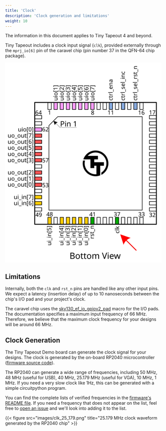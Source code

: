 ```yaml
---
title: 'Clock'
description: 'Clock generation and limitations'
weight: 10
---
```


The information in this document applies to Tiny Tapeout 4 and beyond.

Tiny Tapeout includes a clock input signal (`clk`), provided externally through the `mprj_io[6]` pin of the caravel chip (pin number 37 in the QFN-64 chip package).

![QFN-64 chip clk pin](images/pinout_clk.svg)

## Limitations

Internally, both the `clk` and `rst_n` pins are handled like any other input pins. We expect a latency (insertion delay) of up to 10 nanoseconds between the chip's I/O pad and your project's clock.

The caravel chip uses the [sky130_ef_io_gpiov2_pad](https://skywater-pdk.readthedocs.io/en/main/contents/libraries/sky130_fd_io/docs/user_guide.html#sky130-fd-io-gpiov2-additional-features) macro for the I/O pads. The documentation specifies a maximum input frequency of 66 MHz. Therefore, we believe that the maximum clock frequency for your designs will be around 66 MHz.

## Clock Generation

The Tiny Tapeout Demo board can generate the clock signal for your designs. The clock is generated by the on-board RP2040 microcontroller ([firmware source code](https://github.com/TinyTapeout/tt-rp2040-firmware/blob/main/src/clkgen.c)).

The RP2040 can generate a wide range of frequencies, including 50 MHz, 48 MHz (useful for USB), 40 MHz, 25.179 MHz (useful for VGA), 10 MHz, 1 MHz. If you need a very slow clock like 1Hz, this can be generated with a simple circuitpython program.

You can find the complete lists of verified frequencies in the [firmware's README file](https://github.com/TinyTapeout/tt-rp2040-firmware#clock-configurations). If you need a frequency that does not appear on the list, feel free to [open an issue](https://github.com/TinyTapeout/tt-rp2040-firmware/issues/new) and we'll look into adding it to the list.

{{< figure src="images/clk_25_179.png" title="25.179 MHz clock waveform generated by the RP2040 chip" >}}
